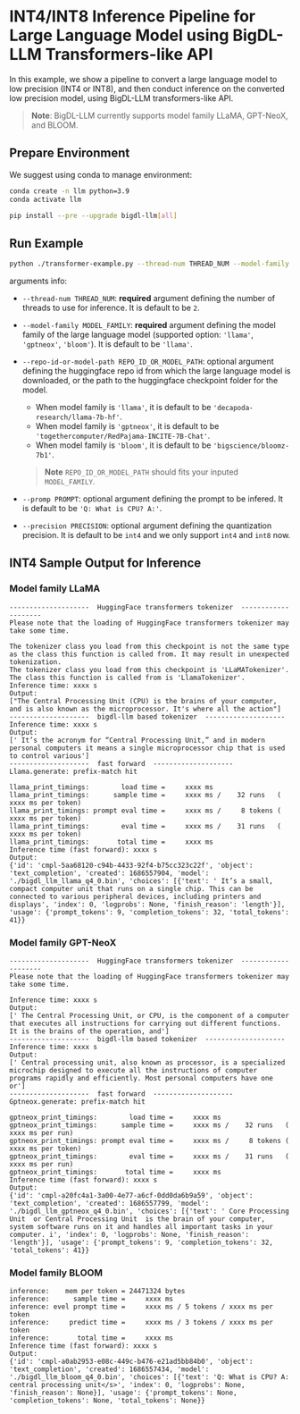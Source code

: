 # INT4/INT8 Inference Pipeline for Large Language Model using BigDL-LLM Transformers-like API

In this example, we show a pipeline to convert a large language model to low precision (INT4 or INT8), and then conduct inference on the converted low precision model, using BigDL-LLM transformers-like API.

> **Note**: BigDL-LLM currently supports model family LLaMA, GPT-NeoX, and BLOOM.

## Prepare Environment
We suggest using conda to manage environment:
```bash
conda create -n llm python=3.9
conda activate llm

pip install --pre --upgrade bigdl-llm[all]
```

## Run Example
```bash
python ./transformer-example.py --thread-num THREAD_NUM --model-family MODEL_FAMILY --precision PRECISION
```
arguments info:
- `--thread-num THREAD_NUM`: **required** argument defining the number of threads to use for inference. It is default to be `2`.
- `--model-family MODEL_FAMILY`: **required** argument defining the model family of the large language model (supported option: `'llama'`, `'gptneox'`, `'bloom'`). It is default to be `'llama'`.
- `--repo-id-or-model-path REPO_ID_OR_MODEL_PATH`: optional argument defining the huggingface repo id from which the large language model is downloaded, or the path to the huggingface checkpoint folder for the model.

  - When model family is `'llama'`, it is default to be `'decapoda-research/llama-7b-hf'`.
  - When model family is `'gptneox'`, it is default to be `'togethercomputer/RedPajama-INCITE-7B-Chat'`.
  - When model family is `'bloom'`, it is default to be `'bigscience/bloomz-7b1'`.

  > **Note** `REPO_ID_OR_MODEL_PATH` should fits your inputed `MODEL_FAMILY`.
- `--promp PROMPT`: optional argument defining the prompt to be infered. It is default to be `'Q: What is CPU? A:'`.
- `--precision PRECISION`: optional argument defining the quantization precision. It is default to be `int4` and we only support `int4` and `int8` now.

## INT4 Sample Output for Inference
### Model family LLaMA
```log
--------------------  HuggingFace transformers tokenizer  --------------------
Please note that the loading of HuggingFace transformers tokenizer may take some time.

The tokenizer class you load from this checkpoint is not the same type as the class this function is called from. It may result in unexpected tokenization. 
The tokenizer class you load from this checkpoint is 'LLaMATokenizer'. 
The class this function is called from is 'LlamaTokenizer'.
Inference time: xxxx s
Output:
["The Central Processing Unit (CPU) is the brains of your computer, and is also known as the microprocessor. It's where all the action"]
--------------------  bigdl-llm based tokenizer  --------------------
Inference time: xxxx s
Output:
[' It’s the acronym for “Central Processing Unit,” and in modern personal computers it means a single microprocessor chip that is used to control various']
--------------------  fast forward  --------------------
Llama.generate: prefix-match hit

llama_print_timings:        load time =     xxxx ms
llama_print_timings:      sample time =     xxxx ms /    32 runs   (    xxxx ms per token)
llama_print_timings: prompt eval time =     xxxx ms /     8 tokens (    xxxx ms per token)
llama_print_timings:        eval time =     xxxx ms /    31 runs   (    xxxx ms per token)
llama_print_timings:       total time =     xxxx ms
Inference time (fast forward): xxxx s
Output:
{'id': 'cmpl-5aa68120-c94b-4433-92f4-b75cc323c22f', 'object': 'text_completion', 'created': 1686557904, 'model': './bigdl_llm_llama_q4_0.bin', 'choices': [{'text': ' It’s a small, compact computer unit that runs on a single chip. This can be connected to various peripheral devices, including printers and displays', 'index': 0, 'logprobs': None, 'finish_reason': 'length'}], 'usage': {'prompt_tokens': 9, 'completion_tokens': 32, 'total_tokens': 41}}
```

### Model family GPT-NeoX
```log
--------------------  HuggingFace transformers tokenizer  --------------------
Please note that the loading of HuggingFace transformers tokenizer may take some time.

Inference time: xxxx s
Output:
[' The Central Processing Unit, or CPU, is the component of a computer that executes all instructions for carrying out different functions. It is the brains of the operation, and']
--------------------  bigdl-llm based tokenizer  --------------------
Inference time: xxxx s
Output:
[' Central processing unit, also known as processor, is a specialized microchip designed to execute all the instructions of computer programs rapidly and efficiently. Most personal computers have one or']
--------------------  fast forward  --------------------
Gptneox.generate: prefix-match hit

gptneox_print_timings:        load time =     xxxx ms
gptneox_print_timings:      sample time =     xxxx ms /    32 runs   (    xxxx ms per run)
gptneox_print_timings: prompt eval time =     xxxx ms /     8 tokens (    xxxx ms per token)
gptneox_print_timings:        eval time =     xxxx ms /    31 runs   (    xxxx ms per run)
gptneox_print_timings:       total time =     xxxx ms
Inference time (fast forward): xxxx s
Output:
{'id': 'cmpl-a20fc4a1-3a00-4e77-a6cf-0dd0da6b9a59', 'object': 'text_completion', 'created': 1686557799, 'model': './bigdl_llm_gptneox_q4_0.bin', 'choices': [{'text': ' Core Processing Unit  or Central Processing Unit  is the brain of your computer, system software runs on it and handles all important tasks in your computer. i', 'index': 0, 'logprobs': None, 'finish_reason': 'length'}], 'usage': {'prompt_tokens': 9, 'completion_tokens': 32, 'total_tokens': 41}}
```

### Model family BLOOM
```log
inference:    mem per token = 24471324 bytes
inference:      sample time =     xxxx ms
inference: evel prompt time =     xxxx ms / 5 tokens / xxxx ms per token
inference:     predict time =     xxxx ms / 3 tokens / xxxx ms per token
inference:       total time =     xxxx ms
Inference time (fast forward): xxxx s
Output:
{'id': 'cmpl-a0ab2953-e08c-449c-b476-e21ad5bb84b0', 'object': 'text_completion', 'created': 1686557434, 'model': './bigdl_llm_bloom_q4_0.bin', 'choices': [{'text': 'Q: What is CPU? A: central processing unit</s>', 'index': 0, 'logprobs': None, 'finish_reason': None}], 'usage': {'prompt_tokens': None, 'completion_tokens': None, 'total_tokens': None}}
```